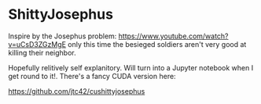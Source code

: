 # ShittyJosephus
Inspire by the Josephus problem: https://www.youtube.com/watch?v=uCsD3ZGzMgE only this time the besieged soldiers aren't very good at killing their neighbor.

Hopefully relitively self explanitory. Will turn into a Jupyter notebook when I get round to it!. There's a fancy CUDA version here: 

https://github.com/jtc42/cushittyjosephus
